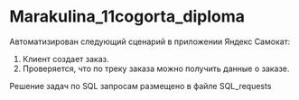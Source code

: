 # Marakulina_11cogorta_diploma

Автоматизирован следующий сценарий в приложении Яндекс Самокат:
1. Клиент создает заказ.
2. Проверяется, что по треку заказа можно получить данные о заказе.


Решение задач по SQL запросам размещено в файле SQL_requests
